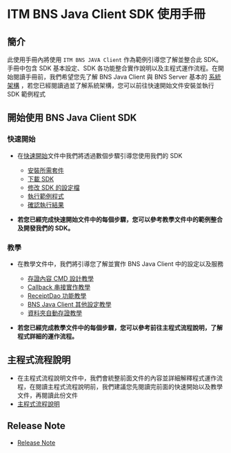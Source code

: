 # ITM BNS Java Client SDK 使用手冊

## 簡介

此使用手冊內將使用 `ITM BNS JAVA Client` 作為範例引導您了解並整合此 SDK。手冊中包含 SDK 基本設定、SDK 各功能整合實作說明以及主程式運作流程。在開始閱讀手冊前，我們希望您先了解 BNS Java Client 與 BNS Server 基本的 [系統架構](https://github.com/itrustmachines/itm-spo-sdk-doc) ，若您已經閱讀過並了解系統架構，您可以前往快速開始文件安裝並執行 SDK 範例程式

## 開始使用 BNS Java Client SDK

### 快速開始

- 在[快速開始](itm-bns-sample/doc/quick_start_zh.md)文件中我們將透過數個步驟引導您使用我們的 SDK
  - [安裝所需套件](itm-bns-sample/doc/quick_start_zh.md#1-安裝所需套件)
  - [下載 SDK](itm-bns-sample/doc/quick_start_zh.md#2-下載-sdk)
  - [修改 SDK 的設定檔](itm-bns-sample/doc/quick_start_zh.md#3-修改-sdk-設定檔)
  - [執行範例程式](itm-bns-sample/doc/quick_start_zh.md#4-執行範例程式)
  - [確認執行結果](itm-bns-sample/doc/quick_start_zh.md#5-確認執行結果)

- **若您已經完成快速開始文件中的每個步驟，您可以參考教學文件中的範例整合及開發我們的 SDK。**

### 教學

- 在教學文件中，我們將引導您了解並實作 BNS Java Client 中的設定以及服務
  - [存證內容 CMD 設計教學](itm-bns-sample/doc/cmd_zh.md)
  - [Callback 串接實作教學](itm-bns-sample/doc/callback_zh.md)
  - [ReceiptDao 功能教學](itm-bns-sample/doc/receiptDao_zh.md)
  - [BNS Java Client 其他設定教學](itm-bns-sample/doc/other_setting_zh.md)
  - [資料夾自動存證教學](bns-auto-folder-attest/doc/bns-auto-folder-attest_zh.md)

- **若您已經完成教學文件中的每個步驟，您可以參考前往主程式流程說明，了解程式詳細的運作流程。**

## 主程式流程說明

- 在主程式流程說明文件中，我們會統整前面文件的內容並詳細解釋程式運作流程，在閱讀主程式流程說明前，我們建議您先閱讀完前面的快速開始以及教學文件，再閱讀此份文件
- [主程式流程說明](itm-bns-sample/doc/summary_zh.md)

## Release Note
- [Release Note](itm-bns-sample/doc/release_note.md)